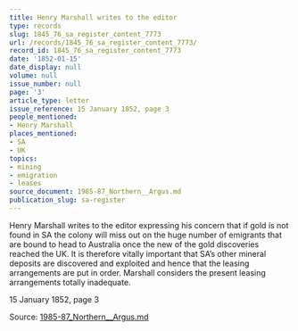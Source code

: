 ```yaml
---
title: Henry Marshall writes to the editor
type: records
slug: 1845_76_sa_register_content_7773
url: /records/1845_76_sa_register_content_7773/
record_id: 1845_76_sa_register_content_7773
date: '1852-01-15'
date_display: null
volume: null
issue_number: null
page: '3'
article_type: letter
issue_reference: 15 January 1852, page 3
people_mentioned:
- Henry Marshall
places_mentioned:
- SA
- UK
topics:
- mining
- emigration
- leases
source_document: 1985-87_Northern__Argus.md
publication_slug: sa-register
---
```


Henry Marshall writes to the editor expressing his concern that if gold is not found in SA the colony will miss out on the huge number of emigrants that are bound to head to Australia once the new of the gold discoveries reached the UK.  It is therefore vitally important that SA’s other mineral deposits are discovered and exploited and hence that the leasing arrangements are put in order.  Marshall considers the present leasing arrangements totally inadequate.

15 January 1852, page 3

Source: [1985-87_Northern__Argus.md](/downloads/markdown/1985-87_Northern__Argus.md)
